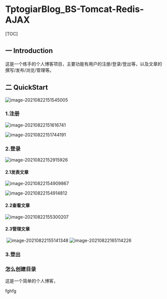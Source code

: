 # TptogiarBlog_BS-Tomcat-Redis-AJAX
[TOC]

## 一 Introduction

​		这是一个练手的个人博客项目，主要功能有用户的注册/登录/登出等，以及文章的撰写/发布/浏览/管理等。

## 二 QuickStart

![image-20210822151545005](https://user-images.githubusercontent.com/79641956/130350472-107b3ff6-c695-42b1-9b51-d9aeb34c1a9d.png)


### 	1.注册

![image-20210822151616741](https://user-images.githubusercontent.com/79641956/130350475-ea5b1790-fcf1-42c2-92c8-90ac6160f60f.png)

![image-20210822151744191](https://user-images.githubusercontent.com/79641956/130350479-c8f08c04-8e3f-4b15-9c9a-8be37b2e96b6.png)

### 	2.登录

![image-20210822152915926](https://user-images.githubusercontent.com/79641956/130350485-dbd6421a-9db6-4848-9552-0bb86e38964f.png)

#### 		2.1发表文章

![image-20210822154909867](https://user-images.githubusercontent.com/79641956/130350495-fbdaf95c-bfa4-429d-8c9f-a27c13a9ff95.png)

![image-20210822154914812](https://user-images.githubusercontent.com/79641956/130350498-f596c401-c57c-4efd-ba74-660c74bb9d5b.png)

#### 		2.2查看文章
![image-20210822155300207](https://user-images.githubusercontent.com/79641956/130350504-1085234b-1f46-434c-84ea-8bf639294890.png)

#### 		2.3管理文章

​								![image-20210822155141348](https://user-images.githubusercontent.com/79641956/130350513-a3b96007-9891-4a71-a28d-44eefef83049.png)
                ![image-20210822165114226](https://user-images.githubusercontent.com/79641956/130350515-8d04a494-62cd-48e1-b861-72c084ecad3a.png)   

### 	3.登出

### 	
### 怎么创建目录

这是一个简单的个人博客，









fghfg
